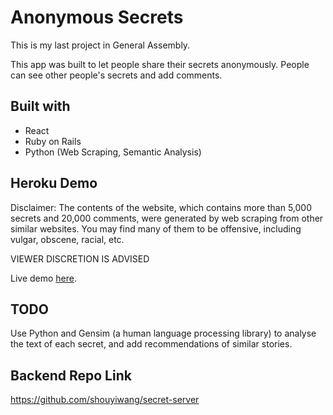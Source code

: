 # Anonymous Secrets
This is my last project in General Assembly.

This app was built to let people share their secrets anonymously. People can see other people's secrets and add comments.

## Built with
- React
- Ruby on Rails
- Python (Web Scraping, Semantic Analysis)

## Heroku Demo
Disclaimer: The contents of the website, which contains more than 5,000 secrets and 20,000 comments, were generated by web scraping from other similar websites. You may find many of them to be offensive, including vulgar, obscene, racial, etc.

VIEWER DISCRETION IS ADVISED

Live demo [here](https://secret-share-client.herokuapp.com). 

## TODO
Use Python and Gensim (a human language processing library) to analyse the text of each secret, and add recommendations of similar stories.

## Backend Repo Link

https://github.com/shouyiwang/secret-server
